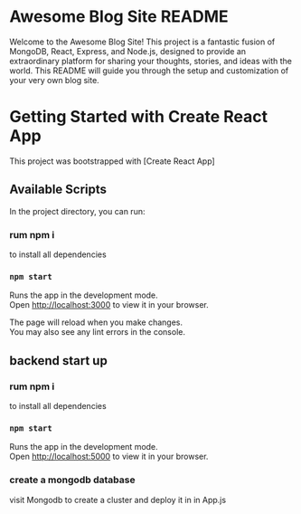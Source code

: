 # Awesome Blog Site README
Welcome to the Awesome Blog Site! This project is a fantastic fusion of MongoDB, React, Express, and Node.js, designed to provide an extraordinary platform for sharing your thoughts, stories, and ideas with the world. This README will guide you through the setup and customization of your very own blog site.
# Getting Started with Create React App

This project was bootstrapped with [Create React App]
## Available Scripts

In the project directory, you can run:
### rum npm i 

to install all dependencies

### `npm start`

Runs the app in the development mode.\
Open [http://localhost:3000](http://localhost:3000) to view it in your browser.

The page will reload when you make changes.\
You may also see any lint errors in the console.

## backend start up
### rum npm i 

to install all dependencies
### `npm start`

Runs the app in the development mode.\
Open [http://localhost:5000](http://localhost:5000) to view it in your browser.

### create a mongodb database 

visit Mongodb to create a cluster and deploy it in in App.js


